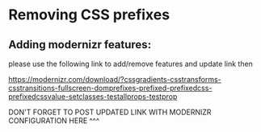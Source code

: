 # Removing CSS prefixes

## Adding modernizr features:

please use the following link to add/remove features and update link then

https://modernizr.com/download/?cssgradients-csstransforms-csstransitions-fullscreen-domprefixes-prefixed-prefixedcss-prefixedcssvalue-setclasses-testallprops-testprop

DON'T FORGET TO POST UPDATED LINK WITH MODERNIZR CONFIGURATION HERE ^^^
